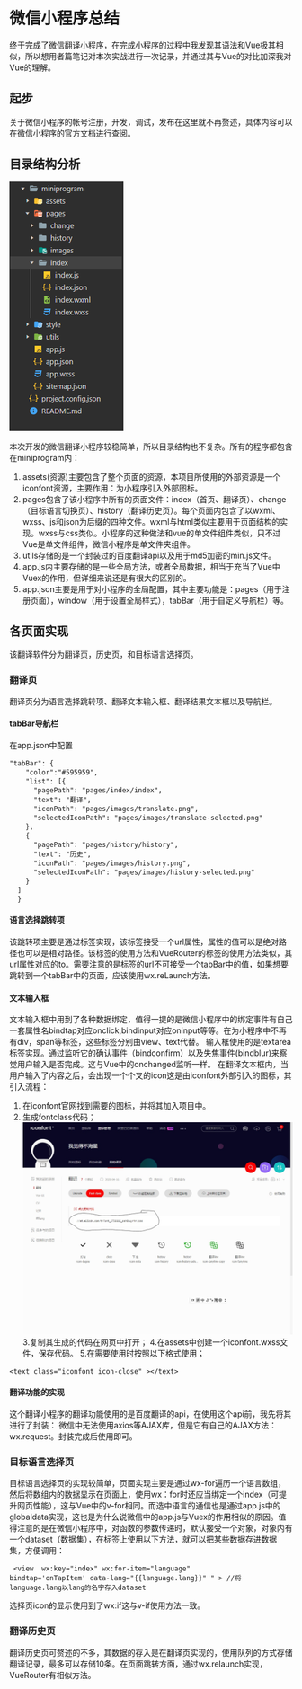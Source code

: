 # 微信小程序总结

终于完成了微信翻译小程序，在完成小程序的过程中我发现其语法和Vue极其相似，所以想用者篇笔记对本次实战进行一次记录，并通过其与Vue的对比加深我对Vue的理解。

## 起步
关于微信小程序的帐号注册，开发，调试，发布在这里就不再赘述，具体内容可以在微信小程序的官方文档进行查阅。

## 目录结构分析
![小程序目录结构](./小程序目录结构.jpg)

本次开发的微信翻译小程序较稳简单，所以目录结构也不复杂。所有的程序都包含在miniprogram内：
1. assets(资源)主要包含了整个页面的资源，本项目所使用的外部资源是一个iconfont资源，主要作用：为小程序引入外部图标。
2. pages包含了该小程序中所有的页面文件：index（首页、翻译页）、change（目标语言切换页）、history（翻译历史页）。每个页面内包含了以wxml、wxss、js和json为后缀的四种文件。wxml与html类似主要用于页面结构的实现。wxss与css类似。小程序的这种做法和vue的单文件组件类似，只不过Vue是单文件组件，微信小程序是单文件夹组件。
3. utils存储的是一个封装过的百度翻译api以及用于md5加密的min.js文件。
4. app.js内主要存储的是一些全局方法，或者全局数据，相当于充当了Vue中Vuex的作用，但详细来说还是有很大的区别的。
5. app.json主要是用于对小程序的全局配置，其中主要功能是：pages（用于注册页面），window（用于设置全局样式），tabBar（用于自定义导航栏）等。

## 各页面实现
该翻译软件分为翻译页，历史页，和目标语言选择页。

### 翻译页
翻译页分为语言选择跳转项、翻译文本输入框、翻译结果文本框以及导航栏。

#### tabBar导航栏
在app.json中配置
```
"tabBar": {
    "color":"#595959",
    "list": [{
      "pagePath": "pages/index/index",
      "text": "翻译",
      "iconPath": "pages/images/translate.png",
      "selectedIconPath": "pages/images/translate-selected.png"
    },
    {
      "pagePath": "pages/history/history",
      "text": "历史",
      "iconPath": "pages/images/history.png",
      "selectedIconPath": "pages/images/history-selected.png"
    }
  ]
  }
```

#### 语言选择跳转项 
该跳转项主要是通过<navigation>标签实现，该标签接受一个url属性，属性的值可以是绝对路径也可以是相对路径。该标签的使用方法和VueRouter的<router-link>标签的使用方法类似，其url属性对应<router-link>的to。需要注意的是<navigation>标签的url不可接受一个tabBar中的值，如果想要跳转到一个tabBar中的页面，应该使用wx.reLaunch方法。
#### 文本输入框
文本输入框中用到了各种数据绑定，值得一提的是微信小程序中的绑定事件有自己一套属性名bindtap对应onclick,bindinput对应oninput等等。在为小程序中不再有div，span等标签，这些标签分别由view、text代替。
输入框使用的是textarea标签实现。通过监听它的确认事件（bindconfirm）以及失焦事件(bindblur)来察觉用户输入是否完成。这与Vue中的onchanged监听一样。
在翻译文本框内，当用户输入了内容之后，会出现一个个叉的icon这是由iconfont外部引入的图标，其引入流程：
1. 在iconfont官网找到需要的图标，并将其加入项目中。
2. 生成fontclass代码；![](网址.jpg)
3.复制其生成的代码在网页中打开；
4.在assets中创建一个iconfont.wxss文件，保存代码。
5.在需要使用时按照以下格式使用；
```
<text class="iconfont icon-close" ></text>
```
#### 翻译功能的实现
这个翻译小程序的翻译功能使用的是百度翻译的api，在使用这个api前，我先将其进行了封装：
微信中无法使用axios等AJAX库，但是它有自己的AJAX方法：wx.request。封装完成后使用即可。

### 目标语言选择页
目标语言选择页的实现较简单，页面实现主要是通过wx-for遍历一个语言数组，然后将数组内的数据显示在页面上，使用wx：for时还应当绑定一个index（可提升网页性能），这与Vue中的v-for相同。而选中语言的通信也是通过app.js中的globaldata实现，这也是为什么说微信中的app.js与Vuex的作用相似的原因。值得注意的是在微信小程序中，对函数的参数传递时，默认接受一个对象，对象内有一个dataset（数据集），在标签上使用以下方法，就可以把某些数据存进数据集，方便调用：
```wxml
 <view  wx:key="index" wx:for-item="language" 
bindtap='onTapItem' data-lang="{{language.lang}}" " > //将language.lang以lang的名字存入dataset
```
选择页icon的显示使用到了wx:if这与v-if使用方法一致。
### 翻译历史页
翻译历史页可赘述的不多，其数据的存入是在翻译页实现的，使用队列的方式存储翻译记录，最多可以存储10条。在页面跳转方面，通过wx.relaunch实现，VueRouter有相似方法。
